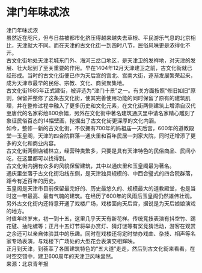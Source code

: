 # 津门年味忒浓  
津门年味忒浓  
虽然近在咫尺，但与日益被都市化挤压得越来越失去草根、平民游乐气息的北京相比，天津就大不同。而在天津的古文化街一到四时八节，民俗风味更是浓得化不开。  
古文化街地处天津老城东门外、海河三岔口地区，是天津卫的发祥地，对天津的发展、壮大起到了至关重要的作用。早在1404年12月天津建卫之前，古文化街就已经形成。当时的古文化街便已作为天后宫的宫北、宫南大街，逐渐发展繁荣起来，成为天津市最早的民俗、宗教、文化、商贸聚集地。  
古文化街1985年正式建街，被评选为“津门十景”之一。有关方面按照“修旧如旧”原则，保留并整修了这条古文化街，使其完善使用功能的同时保留了原有的建筑肌理，并在整修过程中融入了更多历史和文化元素，在文化街两侧建筑上增添自汉代至唐代的名家彩绘800余幅，另外在文化街中著名建筑通庆里中请名家精心雕刻了象征民俗百态的14幅壁画，挖掘出了古文化街更深厚的文化内涵。  
如今，整修一新的古文化街，不仅拥有700年的妈祖庙—天后宫，600年的道教殿堂—玉皇阁，天津的四合院群落—通庆里和百年民居—刘家大院，同时还增添了更多的文化和商业内容。  
古文化街两侧店铺林立，经营种类繁多，只要是具有天津特色的民俗商品、民间小吃，在这里都可以找得到。  
古文化街内拥有众多的风貌保留建筑，其中以通庆里和玉皇阁最为著名。  
通庆里坐落于古文化街沿线东侧，是天津独具规模的、中西合璧式的四合院群落，距今有近百年的历史。  
玉皇阁是天津市目前保留最完好的、历史最悠久的、规模最大的道教殿堂，也是当时这一带最高、最有气魄的建筑。在经历了600年的风雨后玉皇阁仍然雄伟壮观。  
另外古文化街内还特意开通了戏楼广场，戏楼面向天后宫，据说是为天后娘娘演戏的地方。  
时值年终岁末，初一到十五，这里几乎天天有新花样。传统竞技表演有抖空竹、踢花毽、抽陀螺等；正月十五灯节将举办赏灯、猜灯谜等有奖竞猜活动，游客在观赏之余还可以亲自体验其中的乐趣。同时在戏楼还将定时举办戏曲、杂技、相声等名家专场表演，与戏楼下广场处的大型花会表演交相辉映。  
正月到天津，到荟萃了各国建筑特色的“五大道”走走，然后到古文化街来看看，在时空交错中，建卫600周年的天津卫风味盎然。  
来源：北京青年报  
